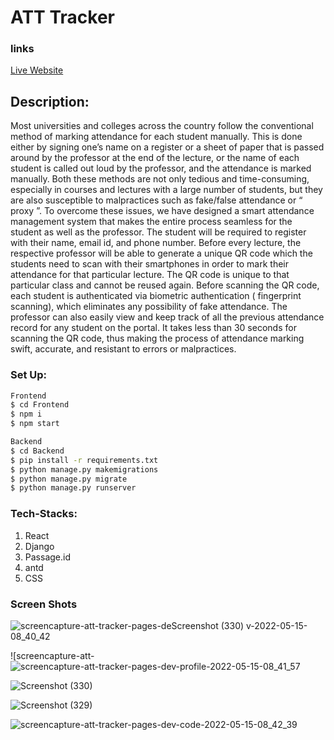 # ATT Tracker

### links
<a href="https://att-tracker.pages.dev/">Live Website</a>

## Description:

Most universities and colleges across the country follow the conventional method of marking attendance for each student manually. This is done either by signing one’s name on a register or a sheet of paper that is passed around by the professor at the end of the lecture, or the name of each student is called out loud by the professor, and the attendance is marked manually. Both these methods are not only tedious and time-consuming, especially in courses and lectures with a large number of students, but they are also susceptible to malpractices such as fake/false attendance or “ proxy ”. To overcome these issues, we have designed a smart attendance management system that makes the entire process seamless for the student as well as the professor. The student will be required to register with their name, email id, and phone number. Before every lecture, the respective professor will be able to generate a unique QR code which the students need to scan with their smartphones in order to mark their attendance for that particular lecture. The QR code is unique to that particular class and cannot be reused again. Before scanning the QR code, each student is authenticated via biometric authentication   ( fingerprint scanning), which eliminates any possibility of fake attendance. The professor can also easily  view  and keep track of all the previous attendance record for any student on the portal. It takes less than 30 seconds for scanning the QR code, thus making the process of attendance marking swift, accurate, and resistant to errors or malpractices. 

### Set Up:
```bash
Frontend
$ cd Frontend
$ npm i
$ npm start

Backend
$ cd Backend
$ pip install -r requirements.txt
$ python manage.py makemigrations
$ python manage.py migrate
$ python manage.py runserver

```

### Tech-Stacks: 
1. React
2. Django
3. Passage.id
4. antd
5. CSS

### Screen Shots
![screencapture-att-tracker-pages-de![Screenshot (330)](https://user-images.githubusercontent.com/75828535/168455564-b47c1794-594e-4e51-846e-83ef07f9dbb4.png)
v-2022-05-15-08_40_42](https://user-images.githubusercontent.com/75828535/168455554-f3ce975e-bf2e-49e9-9690-68ee6d3adf39.png)

![screencapture-att-![screencapture-att-tracker-pages-dev-profile-2022-05-15-08_41_57](https://user-images.githubusercontent.com/75828535/168455572-d1089730-32bd-4313-a228-5149edf8f14a.png)

![Screenshot (330)](https://user-images.githubusercontent.com/75828535/168455632-d6acf56e-8b37-424e-a6e3-ff3610291f78.png)



![Screenshot (329)](https://user-images.githubusercontent.com/75828535/168455641-3995cced-9e99-4a85-a7bc-1b050f0e72cc.png)



![screencapture-att-tracker-pages-dev-code-2022-05-15-08_42_39](https://user-images.githubusercontent.com/75828535/168455646-978bd40b-d649-4609-b592-0c88eba16946.png)
